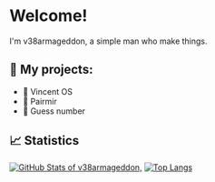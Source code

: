 # Welcome!

I'm v38armageddon, a simple man who make things.

## 📕 My projects:
- 💾 Vincent OS
- 🤖 Pairmir
- 🔢 Guess number
<!-- Abandonned, maybe relaunched in the futur- 📦 Arch Downgrader GUI -->

## 📈 Statistics
<!-- Credits to https://github.com/anuraghazra/github-readme-stats -->
[![GitHub Stats of v38armageddon,](https://github-readme-stats.vercel.app/api?username=v38armageddon&show_icons=true&theme=gotham)](https://github.com/anuraghazra/github-readme-stats)
[![Top Langs](https://github-readme-stats.vercel.app/api/top-langs/?username=v38armageddon&layout=compact&theme=gotham)](https://github.com/anuraghazra/github-readme-stats)
